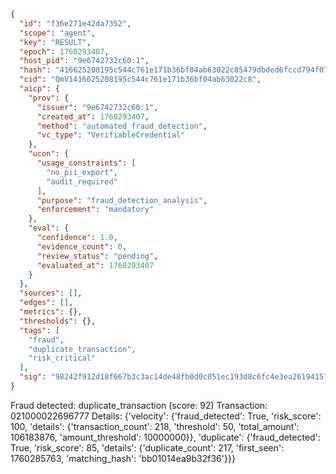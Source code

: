 ```json
{
  "id": "f36e271e42da7352",
  "scope": "agent",
  "key": "RESULT",
  "epoch": 1760293407,
  "host_pid": "9e6742732c60:1",
  "hash": "416625208195c544c761e171b36bf04ab63022c85479dbded6fccd794f078b02",
  "cid": "QmV1416625208195c544c761e171b36bf04ab63022c8",
  "aicp": {
    "prov": {
      "issuer": "9e6742732c60:1",
      "created_at": 1760293407,
      "method": "automated_fraud_detection",
      "vc_type": "VerifiableCredential"
    },
    "ucon": {
      "usage_constraints": [
        "no_pii_export",
        "audit_required"
      ],
      "purpose": "fraud_detection_analysis",
      "enforcement": "mandatory"
    },
    "eval": {
      "confidence": 1.0,
      "evidence_count": 0,
      "review_status": "pending",
      "evaluated_at": 1760293407
    }
  },
  "sources": [],
  "edges": [],
  "metrics": {},
  "thresholds": {},
  "tags": [
    "fraud",
    "duplicate_transaction",
    "risk_critical"
  ],
  "sig": "98242f912d18f667b3c3ac14de48fb0d0c051ec193d8c6fc4e3ea2619415780e"
}
```

Fraud detected: duplicate_transaction (score: 92)
Transaction: 021000022696777
Details: {'velocity': {'fraud_detected': True, 'risk_score': 100, 'details': {'transaction_count': 218, 'threshold': 50, 'total_amount': 106183876, 'amount_threshold': 10000000}}, 'duplicate': {'fraud_detected': True, 'risk_score': 85, 'details': {'duplicate_count': 217, 'first_seen': 1760285763, 'matching_hash': 'bb01014ea9b32f36'}}}